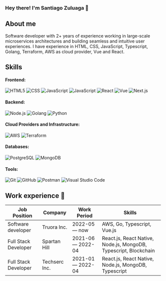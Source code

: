 ### Hey there! I'm Santiago Zuluaga 👋

## About me
Software developer with 2+ years of experience working in large-scale microservices architectures and building seamless and intuitive user experiences. I have experience in HTML, CSS, JavaScript, Typescript, Golang, Terraform, AWS as cloud provider, Vue and React.

<!--
<h3> 👨🏻‍💻 &nbsp;About Me </h3>

- 🤔 &nbsp; Exploring new technologies and developing software solutions and quick hacks.
- 🎓 &nbsp; Studying Computer Science and Mathematics at University of Massachusetts Amherst.
- 💼 &nbsp; Working as a Business Development Associate at VirtuBox InfoTech Private Limited.
- 🌱 &nbsp; Learning more about Cloud Architecture, Systems Design and Artificial Intelligence.
- ✍️ &nbsp; Pursuing Graphic Design and Blog Writing as hobbies/side hustles.
-->

## Skills

#### Frontend:
  ![HTML5](https://img.shields.io/badge/-HTML5-333333?style=flat&logo=HTML5)
  ![CSS](https://img.shields.io/badge/-CSS-333333?style=flat&logo=CSS3&logoColor=1572B6)
  ![JavaScript](https://img.shields.io/badge/-JavaScript-333333?style=flat&logo=javascript)
  ![JavaScript](https://img.shields.io/badge/-Typescript-333333?style=flat&logo=typescript)
  ![React](https://img.shields.io/badge/-React-333333?style=flat&logo=react)
  ![Vue](https://img.shields.io/badge/-Vue-333333?style=flat&logo=vue.js)
  ![Next.js](https://img.shields.io/badge/-Next.js-333333?style=flat&logo=next.js)

#### Backend:
  ![Node.js](https://img.shields.io/badge/-Node.js-333333?style=flat&logo=node.js)
  ![Golang](https://img.shields.io/badge/-Golang-333333?style=flat&logo=go)
  ![Python](https://img.shields.io/badge/-Python-333333?style=flat&logo=python)

#### Cloud Providers and Infrastructure:
  ![AWS](https://img.shields.io/badge/-AWS-333333?style=flat&logo=amazonaws)
  ![Terraform](https://img.shields.io/badge/-Terraform-333333?style=flat&logo=terraform)

#### Databases:
  ![PostgreSQL](https://img.shields.io/badge/-PostgreSQL-333333?style=flat&logo=postgresql)
  ![MongoDB](https://img.shields.io/badge/-MongoDB-333333?style=flat&logo=mongodb)

#### Tools:
  ![Git](https://img.shields.io/badge/-Git-333333?style=flat&logo=git)
  ![GitHub](https://img.shields.io/badge/-GitHub-333333?style=flat&logo=github)
  ![Postman](https://img.shields.io/badge/-Postman-333333?style=flat&logo=postman)
  ![Visual Studio Code](https://img.shields.io/badge/-Visual%20Studio%20Code-333333?style=flat&logo=visual-studio-code&logoColor=007ACC)
  

## Work experience 👔
| Job Position           | Company         | Work Period         | Skills                                                           |
| ---------------------- | --------------- | ------------------- | ---------------------------------------------------------------- |
| Software developer     | Truora Inc.     | 2022-05 — now       | AWS, Go, Typescript, Vue.js                                      |
| Full Stack Developer   | Spartan Hill    | 2021-06 — 2022-04   | React.js, React Native, Node.js, MongoDB, Typescript, Blockchain |
| Full Stack Developer   | Techserc Inc.   | 2021-01 — 2022-04   | React.js, React Native, Node.js, MongoDB, Typescript             |
